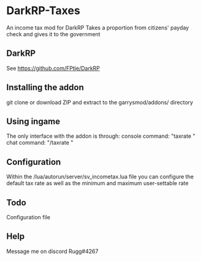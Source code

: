 # DarkRP-Taxes
An income tax mod for DarkRP
Takes a proportion from citizens' payday check and gives it to the government
## DarkRP 
See https://github.com/FPtje/DarkRP
## Installing the addon
git clone or download ZIP and extract to the garrysmod/addons/ directory
## Using ingame
The only interface with the addon is through: 
console command: "taxrate <number>"
chat command: "/taxrate <number>"
## Configuration
Within the /lua/autorun/server/sv_incometax.lua file you can configure the default tax rate as well as the minimum and maximum user-settable rate
## Todo
Configuration file
## Help
Message me on discord Rugg#4267